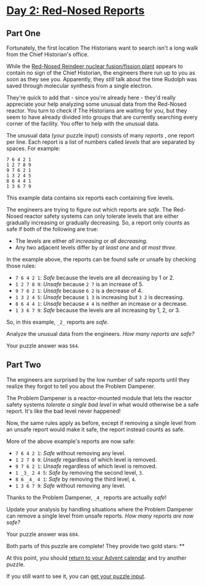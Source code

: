 # [Day 2: Red-Nosed Reports](https://adventofcode.com/2024/day/2)
## Part One

Fortunately, the first location The Historians want to search isn't a long
walk from the Chief Historian's office.

While the [Red-Nosed Reindeer nuclear fusion/fission plant](https://adventofcode.com/2015/day/19)
appears to contain no sign of the Chief Historian, the engineers there run up
to you as soon as they see you. Apparently, they _still_ talk about the time
Rudolph was saved through molecular synthesis from a single electron.

They're quick to add that - since you're already here - they'd really
appreciate your help analyzing some unusual data from the Red-Nosed reactor.
You turn to check if The Historians are waiting for you, but they seem to have
already divided into groups that are currently searching every corner of the
facility. You offer to help with the unusual data.

The unusual data (your puzzle input) consists of many _reports_ , one report
per line. Each report is a list of numbers called _levels_ that are separated
by spaces. For example:

    
    
    7 6 4 2 1
    1 2 7 8 9
    9 7 6 2 1
    1 3 2 4 5
    8 6 4 4 1
    1 3 6 7 9
    

This example data contains six reports each containing five levels.

The engineers are trying to figure out which reports are _safe_. The Red-Nosed
reactor safety systems can only tolerate levels that are either gradually
increasing or gradually decreasing. So, a report only counts as safe if both
of the following are true:

  * The levels are either _all increasing_ or _all decreasing_.
  * Any two adjacent levels differ by _at least one_ and _at most three_.

In the example above, the reports can be found safe or unsafe by checking
those rules:

  * `7 6 4 2 1`: _Safe_ because the levels are all decreasing by 1 or 2.
  * `1 2 7 8 9`: _Unsafe_ because `2 7` is an increase of 5.
  * `9 7 6 2 1`: _Unsafe_ because `6 2` is a decrease of 4.
  * `1 3 2 4 5`: _Unsafe_ because `1 3` is increasing but `3 2` is decreasing.
  * `8 6 4 4 1`: _Unsafe_ because `4 4` is neither an increase or a decrease.
  * `1 3 6 7 9`: _Safe_ because the levels are all increasing by 1, 2, or 3.

So, in this example, `_2_` reports are _safe_.

Analyze the unusual data from the engineers. _How many reports are safe?_

Your puzzle answer was `564`.

## Part Two

The engineers are surprised by the low number of safe reports until they
realize they forgot to tell you about the Problem Dampener.

The Problem Dampener is a reactor-mounted module that lets the reactor safety
systems _tolerate a single bad level_ in what would otherwise be a safe
report. It's like the bad level never happened!

Now, the same rules apply as before, except if removing a single level from an
unsafe report would make it safe, the report instead counts as safe.

More of the above example's reports are now safe:

  * `7 6 4 2 1`: _Safe_ without removing any level.
  * `1 2 7 8 9`: _Unsafe_ regardless of which level is removed.
  * `9 7 6 2 1`: _Unsafe_ regardless of which level is removed.
  * `1 _3_ 2 4 5`: _Safe_ by removing the second level, `3`.
  * `8 6 _4_ 4 1`: _Safe_ by removing the third level, `4`.
  * `1 3 6 7 9`: _Safe_ without removing any level.

Thanks to the Problem Dampener, `_4_` reports are actually _safe_!

Update your analysis by handling situations where the Problem Dampener can
remove a single level from unsafe reports. _How many reports are now safe?_

Your puzzle answer was `604`.

Both parts of this puzzle are complete! They provide two gold stars: **

At this point, you should [return to your Advent calendar](https://adventofcode.com/2024) and try
another puzzle.

If you still want to see it, you can [get your puzzle input](https://adventofcode.com/2024/day/2/input).
